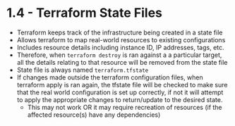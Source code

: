 # 1.4 - Terraform State Files

- Terraform keeps track of the infrastructure being created in a state file
- Allows terraform to map real-world resources to existing configurations
- Includes resource details including instance ID, IP addresses, tags,  etc.
- Therefore, when `terraform destroy` is ran against a a particular target, all the details relating to that resource will be removed from the state file
- State file is always named `terraform.tfstate`
- If changes made outside the terraform configuration files, when terraform apply is ran again, the tfstate file will be checked to make sure that the real world configuration is set up correctly, if not it will attempt to apply the appropriate changes to return/update to the desired state.
  - This may not work OR it may require recreation of resources (if the affected resource(s) have any dependencies)
